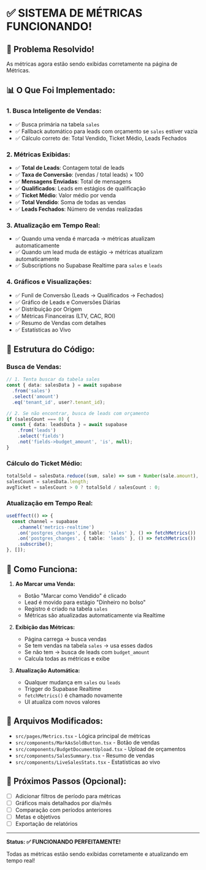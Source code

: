 # ✅ SISTEMA DE MÉTRICAS FUNCIONANDO!

## 🎉 Problema Resolvido!

As métricas agora estão sendo exibidas corretamente na página de Métricas.

## 📊 O Que Foi Implementado:

### 1. **Busca Inteligente de Vendas:**
   - ✅ Busca primária na tabela `sales`
   - ✅ Fallback automático para leads com orçamento se `sales` estiver vazia
   - ✅ Cálculo correto de: Total Vendido, Ticket Médio, Leads Fechados

### 2. **Métricas Exibidas:**
   - ✅ **Total de Leads**: Contagem total de leads
   - ✅ **Taxa de Conversão**: (vendas / total leads) × 100
   - ✅ **Mensagens Enviadas**: Total de mensagens
   - ✅ **Qualificados**: Leads em estágios de qualificação
   - ✅ **Ticket Médio**: Valor médio por venda
   - ✅ **Total Vendido**: Soma de todas as vendas
   - ✅ **Leads Fechados**: Número de vendas realizadas

### 3. **Atualização em Tempo Real:**
   - ✅ Quando uma venda é marcada → métricas atualizam automaticamente
   - ✅ Quando um lead muda de estágio → métricas atualizam automaticamente
   - ✅ Subscriptions no Supabase Realtime para `sales` e `leads`

### 4. **Gráficos e Visualizações:**
   - ✅ Funil de Conversão (Leads → Qualificados → Fechados)
   - ✅ Gráfico de Leads e Conversões Diárias
   - ✅ Distribuição por Origem
   - ✅ Métricas Financeiras (LTV, CAC, ROI)
   - ✅ Resumo de Vendas com detalhes
   - ✅ Estatísticas ao Vivo

## 🔧 Estrutura do Código:

### Busca de Vendas:
```typescript
// 1. Tenta buscar da tabela sales
const { data: salesData } = await supabase
  .from('sales')
  .select('amount')
  .eq('tenant_id', user?.tenant_id);

// 2. Se não encontrar, busca de leads com orçamento
if (salesCount === 0) {
  const { data: leadsData } = await supabase
    .from('leads')
    .select('fields')
    .not('fields->budget_amount', 'is', null);
}
```

### Cálculo do Ticket Médio:
```typescript
totalSold = salesData.reduce((sum, sale) => sum + Number(sale.amount), 0);
salesCount = salesData.length;
avgTicket = salesCount > 0 ? totalSold / salesCount : 0;
```

### Atualização em Tempo Real:
```typescript
useEffect(() => {
  const channel = supabase
    .channel('metrics-realtime')
    .on('postgres_changes', { table: 'sales' }, () => fetchMetrics())
    .on('postgres_changes', { table: 'leads' }, () => fetchMetrics())
    .subscribe();
}, []);
```

## 🎯 Como Funciona:

1. **Ao Marcar uma Venda:**
   - Botão "Marcar como Vendido" é clicado
   - Lead é movido para estágio "Dinheiro no bolso"
   - Registro é criado na tabela `sales`
   - Métricas são atualizadas automaticamente via Realtime

2. **Exibição das Métricas:**
   - Página carrega → busca vendas
   - Se tem vendas na tabela `sales` → usa esses dados
   - Se não tem → busca de leads com `budget_amount`
   - Calcula todas as métricas e exibe

3. **Atualização Automática:**
   - Qualquer mudança em `sales` ou `leads`
   - Trigger do Supabase Realtime
   - `fetchMetrics()` é chamado novamente
   - UI atualiza com novos valores

## 📁 Arquivos Modificados:

- `src/pages/Metrics.tsx` - Lógica principal de métricas
- `src/components/MarkAsSoldButton.tsx` - Botão de vendas
- `src/components/BudgetDocumentUpload.tsx` - Upload de orçamentos
- `src/components/SalesSummary.tsx` - Resumo de vendas
- `src/components/LiveSalesStats.tsx` - Estatísticas ao vivo

## 🚀 Próximos Passos (Opcional):

- [ ] Adicionar filtros de período para métricas
- [ ] Gráficos mais detalhados por dia/mês
- [ ] Comparação com períodos anteriores
- [ ] Metas e objetivos
- [ ] Exportação de relatórios

---

**Status: ✅ FUNCIONANDO PERFEITAMENTE!**

Todas as métricas estão sendo exibidas corretamente e atualizando em tempo real!
